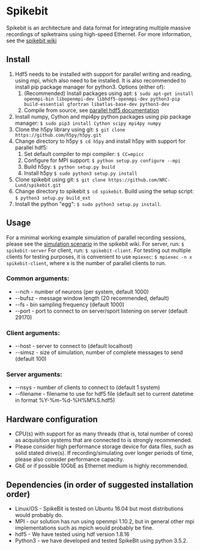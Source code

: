 # Spikebit
Spikebit is an architecture and data format for integrating multiple massive recordings of spiketrains using high-speed Ethernet. For more information, see the [spikebit wiki](https://github.com/NRC-Lund/spikebit/wiki)

## Install
1. Hdf5 needs to be installed with support for parallel writing and reading, using mpi, which also need to be installed. It is also recommended to install pip package manager for python3. Options (either of):
   1. (Recommended) Install packages using apt: `$ sudo apt-get install openmpi-bin libopenmpi-dev libhdf5-openmpi-dev python3-pip build-essential gfortran libatlas-base-dev python3-dev`
   2. Compile from source, see [parallel hdf5 documentation](https://support.hdfgroup.org/HDF5/PHDF5/) 
2. Install numpy, Cython and mpi4py python packages using pip package manager: `$ sudo pip3 install Cython scipy mpi4py numpy`
3. Clone the h5py library using git: `$ git clone https://github.com/h5py/h5py.git`
4. Change directory to h5py `$ cd h5py` and install h5py with support for parallel hdf5:
   1. Set default compiler to mpi compiler: `$ CC=mpicc`
   2. Configure for MPI support: `$ python setup.py configure --mpi`
   3. Build h5py: `$ python setup.py build`
   4. Install h5py `$ sudo python3 setup.py install`
5. Clone spikebit using git: `$ git clone https://github.com/NRC-Lund/spikebit.git`
6. Change directory to spikebit `$ cd spikebit`. Build using the setup script: `$ python3 setup.py build_ext`
7. Install the python "egg": `$ sudo python3 setup.py install`.

## Usage
For a minimal working example simulation of parallel recording sessions, please see the [simulation scenario](https://github.com/NRC-Lund/spikebit/wiki/Simulation-scenario) in the spikebit wiki. 
For server, run: `$ spikebit-server`
For client, run: `$ spikebit-client`. For testing out multiple clients for testing purposes, it is convenient to use `mpiexec`: `$ mpiexec -n x spikebit-client`, where x is the number of parallel clients to run. 

### Common arguments: 
* --nch - number of neurons (per system, default 1000)
* --bufsz - message window length (20 recommended, default)
* --fs - bin sampling frequency (default 1000)
* --port - port to connect to on server/sport listening on server (default 29170)

### Client arguments:
* --host - server to connect to (default localhost)
* --simsz - size of simulation, number of complete messages to send (default 100)

### Server arguments:
* --nsys - number of clients to connect to (default 1 system)
* --filename - filename to use for hdf5 file (default set to current datetime in format %Y-%m-%d-%H%M%S.hdf5)

## Hardware configuration
- CPU(s) with support for as many threads (that is, total number of cores) as acquisition systems that are connected to is strongly recommended. 
- Please consider high performance storage device for data files, such as solid stated drive(s). If recording/simulating over longer periods of time, please also consider performance capacity. 
- GbE or if possible 10GbE as Ethernet medium is highly recommended.

## Dependencies (in order of suggested installation order)
- Linux/OS - SpikeBit is tested on Ubuntu 16.04 but most distributions would probably do.
- MPI - our solution has run using openmpi 1.10.2, but in general other mpi implementations such as mpich would probably be fine. 
- hdf5 -  We have tested using hdf version 1.8.16 
- Python3 - we have developed and tested SpikeBit using python 3.5.2.
